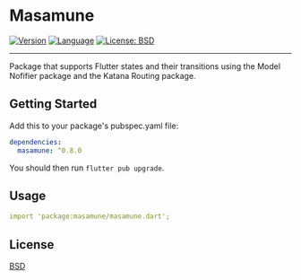 # Masamune

[![Version](https://img.shields.io/badge/version-0.8.1-blue.svg)](https://mathru.net)
[![Language](https://img.shields.io/badge/language-dart-blue.svg)](https://dart.dev/)
[![License: BSD](https://img.shields.io/badge/license-BSD-purple.svg)](https://opensource.org/licenses/BSD-3-Clause)

---------------------------------------

Package that supports Flutter states and their transitions using the Model Nofifier package and the Katana Routing package.

## Getting Started

Add this to your package's pubspec.yaml file:
```yaml
dependencies:
  masamune: ^0.8.0
```
You should then run `flutter pub upgrade`.

## Usage

```yaml
import 'package:masamune/masamune.dart';
```

## License

[BSD](LICENSE)